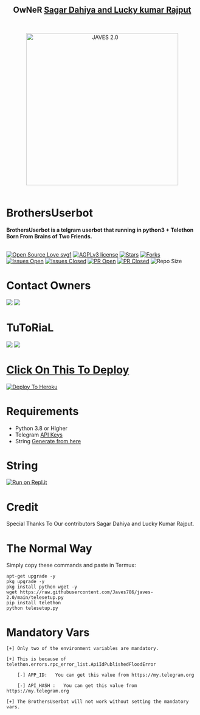 <h2 align="center"><b>OwNeR <a href="https://telegram.dog/LuckyRajputBot"> Sagar Dahiya and Lucky kumar Rajput </a></b></h2>
<br>
<p align="center">
   <a href="https://github.com/Javes786/javes-2.0"><img src="https://telegra.ph/file/ac3e6f8158947f2b693d8.jpg" alt="JAVES 2.0" width=400px></a>
   <br>
   <br>
</p>
<h1>BrothersUserbot</h1>
<b>BrothersUserbot is a telgram userbot that running in python3 + Telethon Born From Brains of Two Friends.</b>
<br>
<br>

[![Open Source Love svg1](https://badges.frapsoft.com/os/v1/open-source.png?v=103)]( https://github.com/Javes786/javes-2.0)
[![AGPLv3 license](https://img.shields.io/badge/License-AGPL%20v3-green.svg)]( https://github.com/Javes786/javes-2.0#copyright--license)
[![Stars](https://img.shields.io/github/stars/Javes786/javes-2.0?&style=flat-square)]( https://github.com/Javes786/javes-2.0/stargazers)
[![Forks](https://img.shields.io/github/forks/Javes786/javes-2.0?&style=flat-square)]( https://github.com/Javes786/javes-2.0/network/members)
[![Issues Open](https://img.shields.io/github/issues/Javes786/javes-2.0?&style=flat-square)]( https://github.com/Javes786/javes-2.0/issues)
[![Issues Closed](https://img.shields.io/github/issues-closed/Javes786/javes-2.0?&style=flat-square)]( https://github.com/Javes786/javes-2.0/issues?q=is:closed)
[![PR Open](https://img.shields.io/github/issues-pr/Javes786/javes-2.0?&style=flat-square)]( https://github.com/Javes786/javes-2.0/pulls)
[![PR Closed](https://img.shields.io/github/issues-pr-closed/Javes786/javes-2.0?&style=flat-square)]( https://github.com/Javes786/javes-2.0/pulls?q=is:closed)
![Repo Size](https://img.shields.io/github/repo-size/Javes786/javes-2.0?style=flat-square)
<br>




# Contact Owners

<a href="https://t.me/joinchat/SarcasticLucky"><img src="https://img.shields.io/badge/Message-to%20Lucky%20Kumar%20Rajput-red.svg?style=for-the-badge&logo=Telegram"></a>
<a href="https://t.me/Elonmusk_3"><img src="https://img.shields.io/badge/Message-to%20Sagar%20Dahiya-blue.svg?style=for-the-badge&logo=Telegram"></a>



# TuToRiaL

<a href="http://youtube.com/watch?v=aWnWbFGXp5U"><img src="https://img.shields.io/badge/How%20To%20Deploy-blue.svg?logo=Youtube"></a>
<a href="http://youtube.com/watch?v=aWnWbFGXp5U"><img src="https://img.shields.io/youtube/views/aWnWbFGXp5U?style=social">



# Click On This To Deploy

[![Deploy To Heroku](https://www.herokucdn.com/deploy/button.svg)](https://heroku.com/deploy?template=https://github.com/LUCKYRAJPUTOP/BrothersUserbot)

# Requirements 
* Python 3.8 or Higher
* Telegram [API Keys](https://my.telegram.org/apps)
* String [Generate from here](https://repl.it/@Javes786/Javes-20-String-session#main.py)


# String

[![Run on Repl.it](https://repl.it/badge/github/STARKGANG/friday)](https://repl.it/@Javes786/Javes-20-String-session#main.py)


# Credit
Special Thanks To Our contributors Sagar Dahiya and Lucky Kumar Rajput.



# The Normal Way

Simply copy these commands and paste in Termux:
```apt-get update
apt-get upgrade -y
pkg upgrade -y
pkg install python wget -y
wget https://raw.githubusercontent.com/Javes786/javes-2.0/main/telesetup.py
pip install telethon
python telesetup.py
```



# Mandatory Vars
```
[+] Only two of the environment variables are mandatory.

[+] This is because of telethon.errors.rpc_error_list.ApiIdPublishedFloodError

    [-] APP_ID:   You can get this value from https://my.telegram.org
    
    [-] API_HASH :   You can get this value from https://my.telegram.org
    
[+] The BrothersUserbot will not work without setting the mandatory vars.
```















